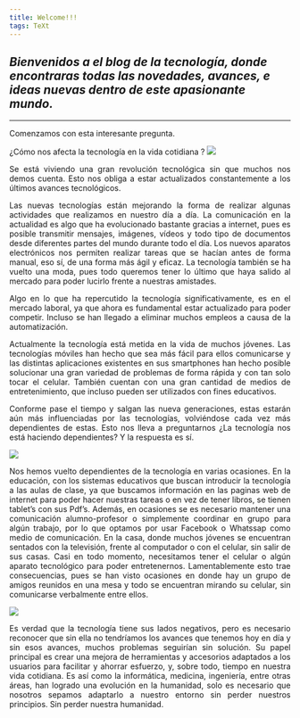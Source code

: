 ```yaml
---
title: Welcome!!!
tags: TeXt
---
```


## ***Bienvenidos a el blog de la tecnología, donde encontraras todas las novedades, avances, e ideas nuevas dentro de este apasionante mundo.***
---
Comenzamos con esta interesante pregunta. 

¿Cómo nos afecta la tecnología en la vida cotidiana ?
![](https://miro.medium.com/max/1400/1*vxjAHkrXbGG6gOiPZgjeZA.jpeg)

<div style="text-align: justify">
Se está viviendo una gran revolución tecnológica sin que muchos nos demos cuenta. Esto nos obliga a estar actualizados constantemente a los últimos avances tecnológicos.

Las nuevas tecnologías están mejorando la forma de realizar algunas actividades que realizamos en nuestro día a día. La comunicación en la actualidad es algo que ha evolucionado bastante gracias a internet, pues es posible transmitir mensajes, imágenes, vídeos y todo tipo de documentos desde diferentes partes del mundo durante todo el día. Los nuevos aparatos electrónicos nos permiten realizar tareas que se hacían antes de forma manual, eso sí, de una forma más ágil y eficaz. La tecnología también se ha vuelto una moda, pues todo queremos tener lo último que haya salido al mercado para poder lucirlo frente a nuestras amistades.

Algo en lo que ha repercutido la tecnología significativamente, es en el mercado laboral, ya que ahora es fundamental estar actualizado para poder competir. Incluso se han llegado a eliminar muchos empleos a causa de la automatización.

Actualmente la tecnología está metida en la vida de muchos jóvenes. Las tecnologías móviles han hecho que sea más fácil para ellos comunicarse y las distintas aplicaciones existentes en sus smartphones han hecho posible solucionar una gran variedad de problemas de forma rápida y con tan solo tocar el celular. También cuentan con una gran cantidad de medios de entretenimiento, que incluso pueden ser utilizados con fines educativos.

Conforme pase el tiempo y salgan las nueva generaciones, estas estarán aún más influenciadas por las tecnologías, volviéndose cada vez más dependientes de estas. Esto nos lleva a preguntarnos ¿La tecnología nos está haciendo dependientes? Y la respuesta es sí.

![](https://miro.medium.com/max/410/1*atEX9d34my9FpVflWgucvA.jpeg)

Nos hemos vuelto dependientes de la tecnología en varias ocasiones. En la educación, con los sistemas educativos que buscan introducir la tecnología a las aulas de clase, ya que buscamos información en las paginas web de internet para poder hacer nuestras tareas o en vez de tener libros, se tienen tablet’s con sus Pdf’s. Además, en ocasiones se es necesario mantener una comunicación alumno-profesor o simplemente coordinar en grupo para algún trabajo, por lo que optamos por usar Facebook o Whatssap como medio de comunicación. En la casa, donde muchos jóvenes se encuentran sentados con la televisión, frente al computador o con el celular, sin salir de sus casas. Casi en todo momento, necesitamos tener el celular o algún aparato tecnológico para poder entretenernos. Lamentablemente esto trae consecuencias, pues se han visto ocasiones en donde hay un grupo de amigos reunidos en una mesa y todo se encuentran mirando su celular, sin comunicarse verbalmente entre ellos.

![](https://miro.medium.com/max/2400/1*_J96a1dx0NwU9x2j0pemTw.jpeg)

Es verdad que la tecnología tiene sus lados negativos, pero es necesario reconocer que sin ella no tendríamos los avances que tenemos hoy en día y sin esos avances, muchos problemas seguirían sin solución. Su papel principal es crear una mejora de herramientas y accesorios adaptados a los usuarios para facilitar y ahorrar esfuerzo, y, sobre todo, tiempo en nuestra vida cotidiana. Es así como la informática, medicina, ingeniería, entre otras áreas, han logrado una evolución en la humanidad, solo es necesario que nosotros sepamos adaptarlo a nuestro entorno sin perder nuestros principios. Sin perder nuestra humanidad.
  
  </div>
